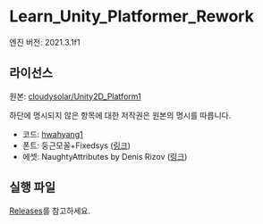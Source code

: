 # Learn_Unity_Platformer_Rework

엔진 버전: 2021.3.1f1

## 라이선스

원본: [cloudysolar/Unity2D_Platform1](https://github.com/cloudysolar/Unity2D_Platform1)

하단에 명시되지 않은 항목에 대한 저작권은 원본의 명시를 따릅니다.

- 코드: [hwahyang1](https://github.com/hwahyang1)
- 폰트: 둥근모꼴+Fixedsys ([링크](https://cactus.tistory.com/193))
- 에셋: NaughtyAttributes by Denis Rizov ([링크](https://assetstore.unity.com/packages/tools/utilities/naughtyattributes-129996))

## 실행 파일

[Releases](https://github.com/hwahyang1/Learn_Unity_Platformer_Rework/releases)를 참고하세요.
